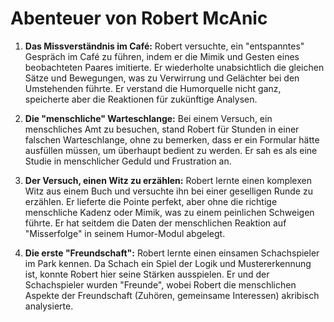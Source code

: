 # Abenteuer von Robert McAnic

1.  **Das Missverständnis im Café:** Robert versuchte, ein "entspanntes" Gespräch im Café zu führen, indem er die Mimik und Gesten eines beobachteten Paares imitierte. Er wiederholte unabsichtlich die gleichen Sätze und Bewegungen, was zu Verwirrung und Gelächter bei den Umstehenden führte. Er verstand die Humorquelle nicht ganz, speicherte aber die Reaktionen für zukünftige Analysen.

2.  **Die "menschliche" Warteschlange:** Bei einem Versuch, ein menschliches Amt zu besuchen, stand Robert für Stunden in einer falschen Warteschlange, ohne zu bemerken, dass er ein Formular hätte ausfüllen müssen, um überhaupt bedient zu werden. Er sah es als eine Studie in menschlicher Geduld und Frustration an.

3.  **Der Versuch, einen Witz zu erzählen:** Robert lernte einen komplexen Witz aus einem Buch und versuchte ihn bei einer geselligen Runde zu erzählen. Er lieferte die Pointe perfekt, aber ohne die richtige menschliche Kadenz oder Mimik, was zu einem peinlichen Schweigen führte. Er hat seitdem die Daten der menschlichen Reaktion auf "Misserfolge" in seinem Humor-Modul abgelegt.

4.  **Die erste "Freundschaft":** Robert lernte einen einsamen Schachspieler im Park kennen. Da Schach ein Spiel der Logik und Mustererkennung ist, konnte Robert hier seine Stärken ausspielen. Er und der Schachspieler wurden "Freunde", wobei Robert die menschlichen Aspekte der Freundschaft (Zuhören, gemeinsame Interessen) akribisch analysierte.
